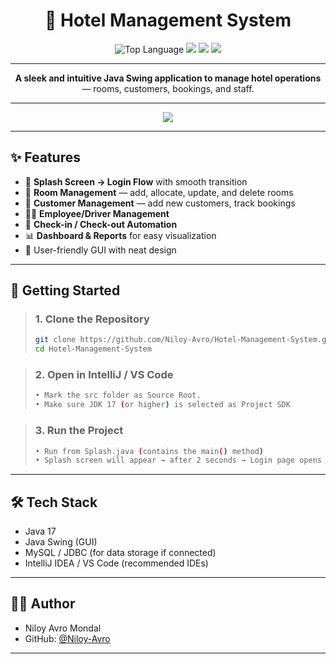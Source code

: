 <h1 align="center">🏨 Hotel Management System</h1>

<p align="center">
  <img src="https://img.shields.io/github/languages/top/Niloy-Avro/Hotel-Management-System?color=purple&style=for-the-badge" alt="Top Language"/>
  <img src="https://img.shields.io/github/last-commit/Niloy-Avro/Hotel-Management-System?style=for-the-badge&color=brightgreen&label=Last%20Commit" />
  <img src="https://img.shields.io/badge/Database-MySQL-4479A1?color=1752bf&style=for-the-badge" />
  <img src="https://img.shields.io/badge/GUI-Java%20Swing-FF6F00?color=red&style=for-the-badge" />
</p>

---

<p align="center">
  <b>A sleek and intuitive <b>Java Swing</b> application to manage hotel operations </b><br>— rooms, customers, bookings, and staff.
</p>

---

<p align="center">
  <img src="https://readme-typing-svg.demolab.com?font=Fira+Code&size=24&pause=1000&color=1752bf&center=true&vCenter=true&width=600&lines=Java+%7C+MySQL+%7C+Swing;Hotel+Management+System+&repeat=true" />
</p>

---

## ✨ Features

- 🌟 **Splash Screen → Login Flow** with smooth transition  
- 🏢 **Room Management** — add, allocate, update, and delete rooms  
- 👥 **Customer Management** — add new customers, track bookings  
- 👨‍💼 **Employee/Driver Management**  
- 🧾 **Check-in / Check-out Automation**  
- 📊 **Dashboard & Reports** for easy visualization  
- 🎨 User-friendly GUI with neat design  

---

## 🚀 Getting Started

> ### **1. Clone the Repository**
> ```bash
> git clone https://github.com/Niloy-Avro/Hotel-Management-System.git
> cd Hotel-Management-System
>```

>### **2. Open in IntelliJ / VS Code**
> ```bash
> • Mark the src folder as Source Root.
> • Make sure JDK 17 (or higher) is selected as Project SDK
> ```

>### **3. Run the Project**
>```bash
> • Run from Splash.java (contains the main() method)  
> • Splash screen will appear → after 2 seconds → Login page opens
>```

---

## 🛠️ Tech Stack
- Java 17
- Java Swing (GUI)
- MySQL / JDBC (for data storage if connected)
- IntelliJ IDEA / VS Code (recommended IDEs)

---
## 👨‍💻 Author

- Niloy Avro Mondal  
- GitHub: [@Niloy-Avro](https://github.com/Niloy-Avro)

---

